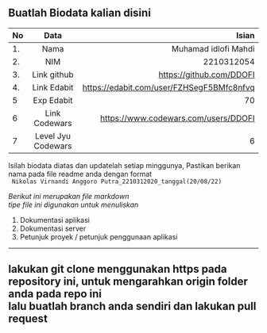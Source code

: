 **Buatlah Biodata kalian disini** <br />
----------------------------------------
|No | Data  | Isian|
|---|:-------:|------:|
|1. |Nama     | Muhamad idlofi Mahdi|
|2.| NIM        | 2210312054 |
|3. |Link github | https://github.com/DDOFI |
|4.| Link Edabit | https://edabit.com/user/FZHSegF5BMfc8nfvq |
|5|Exp Edabit   | 70 |
|6| Link Codewars| https://www.codewars.com/users/DDOFI |
|7| Level Jyu Codewars|6|

Isilah biodata diatas dan updatelah setiap minggunya,
Pastikan berikan nama pada file readme anda dengan format <br/>
`
Nikolas Virnandi Anggoro Putra_2210312020_tanggal(20/08/22)` 

*Berikut ini merupakan file markdown <br/> tipe file ini digunakan untuk menuliskan*
1. Dokumentasi aplikasi
2. Dokumentasi server
3. Petunjuk proyek / petunjuk penggunaan aplikasi
----
**lakukan git clone menggunakan https pada repository ini, untuk mengarahkan origin folder anda pada repo ini<br/> lalu buatlah branch anda sendiri dan lakukan pull request**
----
